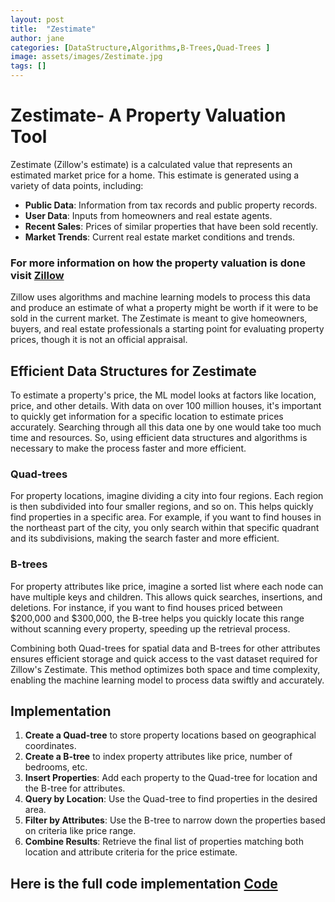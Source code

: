 ```yaml
---
layout: post
title:  "Zestimate"
author: jane
categories: [DataStructure,Algorithms,B-Trees,Quad-Trees ]
image: assets/images/Zestimate.jpg
tags: []
---
```


# Zestimate- A Property Valuation Tool

Zestimate (Zillow's estimate) is a calculated value that represents an estimated market price for a home. This estimate is generated using a variety of data points, including:

- **Public Data**: Information from tax records and public property records.
- **User Data**: Inputs from homeowners and real estate agents.
- **Recent Sales**: Prices of similar properties that have been sold recently.
- **Market Trends**: Current real estate market conditions and trends.

### For more information on how the property valuation is done visit [Zillow](https://www.zillow.com/z/zestimate/)

Zillow uses algorithms and machine learning models to process this data and produce an estimate of what a property might be worth if it were to be sold in the current market. The Zestimate is meant to give homeowners, buyers, and real estate professionals a starting point for evaluating property prices, though it is not an official appraisal.

## Efficient Data Structures for Zestimate

To estimate a property's price, the ML model looks at factors like location, price, and other details. With data on over 100 million houses, it's important to quickly get information for a specific location to estimate prices accurately. Searching through all this data one by one would take too much time and resources. So, using efficient data structures and algorithms is necessary to make the process faster and more efficient.

### Quad-trees

For property locations, imagine dividing a city into four regions. Each region is then subdivided into four smaller regions, and so on. This helps quickly find properties in a specific area. For example, if you want to find houses in the northeast part of the city, you only search within that specific quadrant and its subdivisions, making the search faster and more efficient.

### B-trees

For property attributes like price, imagine a sorted list where each node can have multiple keys and children. This allows quick searches, insertions, and deletions. For instance, if you want to find houses priced between $200,000 and $300,000, the B-tree helps you quickly locate this range without scanning every property, speeding up the retrieval process.

Combining both Quad-trees for spatial data and B-trees for other attributes ensures efficient storage and quick access to the vast dataset required for Zillow's Zestimate. This method optimizes both space and time complexity, enabling the machine learning model to process data swiftly and accurately.

## Implementation

1. **Create a Quad-tree** to store property locations based on geographical coordinates.
2. **Create a B-tree** to index property attributes like price, number of bedrooms, etc.
3. **Insert Properties**: Add each property to the Quad-tree for location and the B-tree for attributes.
4. **Query by Location**: Use the Quad-tree to find properties in the desired area.
5. **Filter by Attributes**: Use the B-tree to narrow down the properties based on criteria like price range.
6. **Combine Results**: Retrieve the final list of properties matching both location and attribute criteria for the price estimate.

## Here is the full code implementation [Code](https://github.com/Ritesh2351235/Portfolio/blob/master/assets/Codes/Zestimate.cpp)